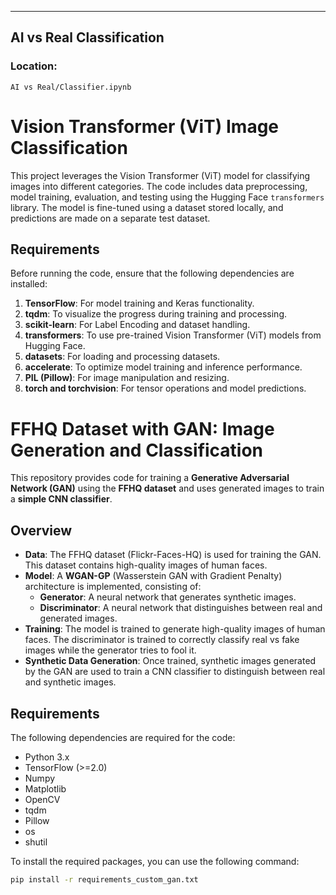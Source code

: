 
---

## AI vs Real Classification

### Location:
`AI vs Real/Classifier.ipynb`

# Vision Transformer (ViT) Image Classification

This project leverages the Vision Transformer (ViT) model for classifying images into different categories. The code includes data preprocessing, model training, evaluation, and testing using the Hugging Face `transformers` library. The model is fine-tuned using a dataset stored locally, and predictions are made on a separate test dataset.

## Requirements

Before running the code, ensure that the following dependencies are installed:

1. **TensorFlow**: For model training and Keras functionality.
2. **tqdm**: To visualize the progress during training and processing.
3. **scikit-learn**: For Label Encoding and dataset handling.
4. **transformers**: To use pre-trained Vision Transformer (ViT) models from Hugging Face.
5. **datasets**: For loading and processing datasets.
6. **accelerate**: To optimize model training and inference performance.
7. **PIL (Pillow)**: For image manipulation and resizing.
8. **torch and torchvision**: For tensor operations and model predictions.

# FFHQ Dataset with GAN: Image Generation and Classification

This repository provides code for training a **Generative Adversarial Network (GAN)** using the **FFHQ dataset** and uses generated images to train a **simple CNN classifier**.

## Overview

- **Data**: The FFHQ dataset (Flickr-Faces-HQ) is used for training the GAN. This dataset contains high-quality images of human faces.
- **Model**: A **WGAN-GP** (Wasserstein GAN with Gradient Penalty) architecture is implemented, consisting of:
  - **Generator**: A neural network that generates synthetic images.
  - **Discriminator**: A neural network that distinguishes between real and generated images.
- **Training**: The model is trained to generate high-quality images of human faces. The discriminator is trained to correctly classify real vs fake images while the generator tries to fool it.
- **Synthetic Data Generation**: Once trained, synthetic images generated by the GAN are used to train a CNN classifier to distinguish between real and synthetic images.

## Requirements

The following dependencies are required for the code:

- Python 3.x
- TensorFlow (>=2.0)
- Numpy
- Matplotlib
- OpenCV
- tqdm
- Pillow
- os
- shutil

To install the required packages, you can use the following command:

```bash
pip install -r requirements_custom_gan.txt

